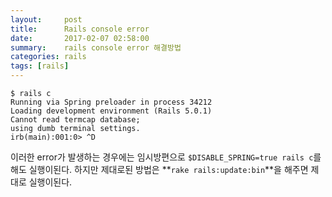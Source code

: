 ```yaml
---
layout:     post
title:      Rails console error
date:       2017-02-07 02:58:00
summary:    rails console error 해결방법
categories: rails
tags: [rails]
---
```


```
$ rails c
Running via Spring preloader in process 34212
Loading development environment (Rails 5.0.1)
Cannot read termcap database;
using dumb terminal settings.
irb(main):001:0> ^D
```
이러한 error가 발생하는 경우에는 임시방편으로 `$DISABLE_SPRING=true rails c`를 해도 실행이된다.
하지만 제대로된 방법은 **`rake rails:update:bin`**을 해주면 제대로 실행이된다.